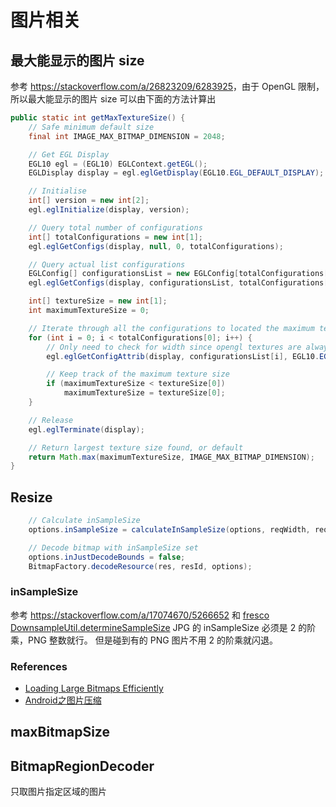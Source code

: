 # 图片相关

## 最大能显示的图片 size

参考 <https://stackoverflow.com/a/26823209/6283925>，由于 OpenGL 限制，所以最大能显示的图片 size 可以由下面的方法计算出

```java
public static int getMaxTextureSize() {
    // Safe minimum default size
    final int IMAGE_MAX_BITMAP_DIMENSION = 2048;

    // Get EGL Display
    EGL10 egl = (EGL10) EGLContext.getEGL();
    EGLDisplay display = egl.eglGetDisplay(EGL10.EGL_DEFAULT_DISPLAY);

    // Initialise
    int[] version = new int[2];
    egl.eglInitialize(display, version);

    // Query total number of configurations
    int[] totalConfigurations = new int[1];
    egl.eglGetConfigs(display, null, 0, totalConfigurations);

    // Query actual list configurations
    EGLConfig[] configurationsList = new EGLConfig[totalConfigurations[0]];
    egl.eglGetConfigs(display, configurationsList, totalConfigurations[0], totalConfigurations);

    int[] textureSize = new int[1];
    int maximumTextureSize = 0;

    // Iterate through all the configurations to located the maximum texture size
    for (int i = 0; i < totalConfigurations[0]; i++) {
        // Only need to check for width since opengl textures are always squared
        egl.eglGetConfigAttrib(display, configurationsList[i], EGL10.EGL_MAX_PBUFFER_WIDTH, textureSize);

        // Keep track of the maximum texture size
        if (maximumTextureSize < textureSize[0])
            maximumTextureSize = textureSize[0];
    }

    // Release
    egl.eglTerminate(display);

    // Return largest texture size found, or default
    return Math.max(maximumTextureSize, IMAGE_MAX_BITMAP_DIMENSION);
}
```

## Resize

```java
    // Calculate inSampleSize
    options.inSampleSize = calculateInSampleSize(options, reqWidth, reqHeight);

    // Decode bitmap with inSampleSize set
    options.inJustDecodeBounds = false;
    BitmapFactory.decodeResource(res, resId, options);
```


### inSampleSize

参考 <https://stackoverflow.com/a/17074670/5266652> 和 [fresco DownsampleUtil.determineSampleSize](https://github.com/facebook/fresco/blob/v1.11.0/imagepipeline/src/main/java/com/facebook/imagepipeline/producers/DownsampleUtil.java#L35_L64) JPG 的 inSampleSize 必须是 2 的阶乘，PNG 整数就行。 但是碰到有的 PNG 图片不用 2 的阶乘就闪退。

### References

* [Loading Large Bitmaps Efficiently ](https://developer.android.com/topic/performance/graphics/load-bitmap)
* [Android之图片压缩](https://blog.csdn.net/xiaohanluo/article/details/52485037)

## maxBitmapSize

## BitmapRegionDecoder

只取图片指定区域的图片